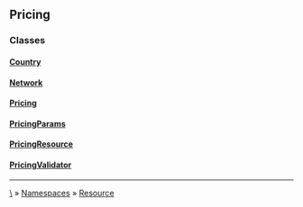 ## Pricing




### Classes
#### [Country](class-Country)
#### [Network](class-Network)
#### [Pricing](class-Pricing)
#### [PricingParams](class-PricingParams)
#### [PricingResource](class-PricingResource)
#### [PricingValidator](class-PricingValidator)




***
[\\](Home) » [Namespaces](Namespaces) » [Resource](ns-Resource)